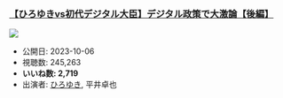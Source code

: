 ### [【ひろゆきvs初代デジタル大臣】デジタル政策で大激論【後編】](https://www.youtube.com/watch?v=JHKPFMnFvFo)
[![](https://img.youtube.com/vi/JHKPFMnFvFo/sddefault.jpg)](https://www.youtube.com/watch?v=JHKPFMnFvFo)
-   公開日: 2023-10-06
-   視聴数: 245,263
-   **いいね数: 2,719**
-   出演者: [ひろゆき](/rehacq_fan/people/ひろゆき "wikilink"), 平井卓也

